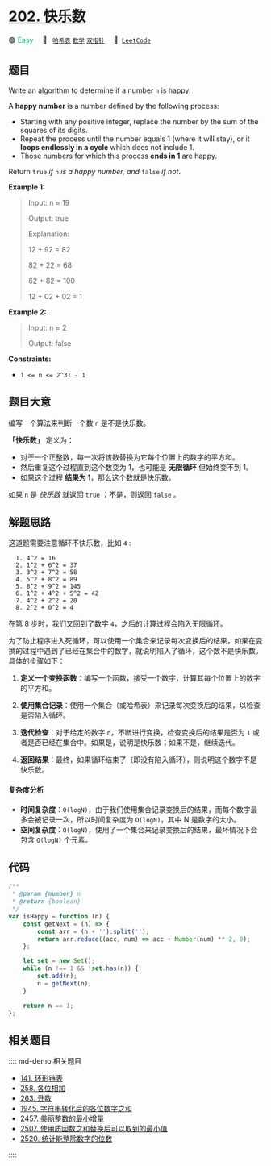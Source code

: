 # [202. 快乐数](https://leetcode.com/problems/happy-number)

🟢 <font color=#15bd66>Easy</font>&emsp; 🔖&ensp; [`哈希表`](/leetcode/outline/tag/hash-table.md) [`数学`](/leetcode/outline/tag/mathematics.md) [`双指针`](/leetcode/outline/tag/two-pointers.md)&emsp; 🔗&ensp;[`LeetCode`](https://leetcode.com/problems/happy-number/)

## 题目

Write an algorithm to determine if a number `n` is happy.

A **happy number** is a number defined by the following process:

- Starting with any positive integer, replace the number by the sum of the squares of its digits.
- Repeat the process until the number equals 1 (where it will stay), or it **loops endlessly in a cycle** which does not include 1.
- Those numbers for which this process **ends in 1** are happy.

Return `true` _if_ `n` _is a happy number, and_ `false` _if not_.

**Example 1:**

> Input: n = 19
>
> Output: true
>
> Explanation:
>
> 12 + 92 = 82
>
> 82 + 22 = 68
>
> 62 + 82 = 100
>
> 12 + 02 + 02 = 1

**Example 2:**

> Input: n = 2
>
> Output: false

**Constraints:**

- `1 <= n <= 2^31 - 1`

## 题目大意

编写一个算法来判断一个数 `n` 是不是快乐数。

**「快乐数」** 定义为：

- 对于一个正整数，每一次将该数替换为它每个位置上的数字的平方和。
- 然后重复这个过程直到这个数变为 1，也可能是 **无限循环** 但始终变不到 1。
- 如果这个过程 **结果为 1**，那么这个数就是快乐数。

如果 `n` 是 _快乐数_ 就返回 `true` ；不是，则返回 `false` 。

## 解题思路

这道题需要注意循环不快乐数，比如 `4` :

      1. 4^2 = 16
      2. 1^2 + 6^2 = 37
      3. 3^2 + 7^2 = 58
      4. 5^2 + 8^2 = 89
      5. 8^2 + 9^2 = 145
      6. 1^2 + 4^2 + 5^2 = 42
      7. 4^2 + 2^2 = 20
      8. 2^2 + 0^2 = 4

在第 8 步时，我们又回到了数字 `4`，之后的计算过程会陷入无限循环。

为了防止程序进入死循环，可以使用一个集合来记录每次变换后的结果，如果在变换的过程中遇到了已经在集合中的数字，就说明陷入了循环，这个数不是快乐数。具体的步骤如下：

1. **定义一个变换函数**：编写一个函数，接受一个数字，计算其每个位置上的数字的平方和。

2. **使用集合记录**：使用一个集合（或哈希表）来记录每次变换后的结果，以检查是否陷入循环。

3. **迭代检查**：对于给定的数字 `n`，不断进行变换，检查变换后的结果是否为 `1` 或者是否已经在集合中。如果是，说明是快乐数；如果不是，继续迭代。

4. **返回结果**：最终，如果循环结束了（即没有陷入循环），则说明这个数字不是快乐数。

#### 复杂度分析

- **时间复杂度**：`O(logN)`，由于我们使用集合记录变换后的结果，而每个数字最多会被记录一次，所以时间复杂度为 `O(logN)`，其中 N 是数字的大小。
- **空间复杂度**：`O(logN)`，使用了一个集合来记录变换后的结果，最坏情况下会包含 `O(logN)` 个元素。

## 代码

```javascript
/**
 * @param {number} n
 * @return {boolean}
 */
var isHappy = function (n) {
	const getNext = (n) => {
		const arr = (n + '').split('');
		return arr.reduce((acc, num) => acc + Number(num) ** 2, 0);
	};

	let set = new Set();
	while (n !== 1 && !set.has(n)) {
		set.add(n);
		n = getNext(n);
	}

	return n == 1;
};
```

## 相关题目

:::: md-demo 相关题目
- [141. 环形链表](./0141.md)
- [258. 各位相加](https://leetcode.com/problems/add-digits)
- [263. 丑数](https://leetcode.com/problems/ugly-number)
- [1945. 字符串转化后的各位数字之和](https://leetcode.com/problems/sum-of-digits-of-string-after-convert)
- [2457. 美丽整数的最小增量](https://leetcode.com/problems/minimum-addition-to-make-integer-beautiful)
- [2507. 使用质因数之和替换后可以取到的最小值](https://leetcode.com/problems/smallest-value-after-replacing-with-sum-of-prime-factors)
- [2520. 统计能整除数字的位数](https://leetcode.com/problems/count-the-digits-that-divide-a-number)

::::
